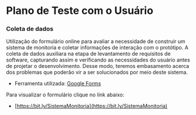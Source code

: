 # Plano de Teste com o Usuário 

### Coleta de dados

Utilização do formulário online para avaliar a necessidade de construir um sistema de monitoria e coletar informações de interação com o protótipo. 
A coleta de dados auxiliara na etapa de levantamento de requisitos de software, capturando assim e verificando as necessidades do usuário antes de projetar o desenvolvimento. Desse modo, teremos embasamento acerca dos problemas que poderão vir a ser solucionados por meio deste sistema. 

- Ferramenta utilizada: [Google Forms](https://docs.google.com/forms/u/0/?tgif=d)


Para visualizar o formulário clique no link abaixo: 

- [https://bit.ly/SistemaMonitoria](https://bit.ly/SistemaMonitoria)
